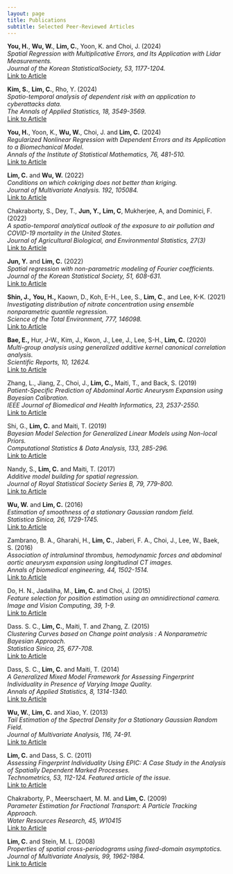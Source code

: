 ```yaml
---
layout: page
title: Publications
subtitle: Selected Peer-Reviewed Articles
---
```

**You, H.**, **Wu, W.**, **Lim, C.**, Yoon, K. and Choi, J. (2024)   
*Spatial Regression with Multiplicative Errors, and Its Application with Lidar Measurements.*  
*Journal of the Korean StatisticalSociety, 53, 1177-1204.*  
[Link to Article](https://link.springer.com/article/10.1007/s42952-024-00282-3)

**Kim, S.**, **Lim, C.**, Rho, Y. (2024)   
*Spatio-temporal analysis of dependent risk with an application to cyberattacks data.*  
*The Annals of Applied Statistics, 18, 3549-3569.*  
[Link to Article](https://projecteuclid.org/journals/annals-of-applied-statistics/volume-18/issue-4/Spatio-temporal-analysis-of-dependent-risk-with-an-application-to/10.1214/24-AOAS1952.full)

**You, H.**, Yoon, K., **Wu, W.**, Choi, J. and **Lim, C.** (2024)  
*Regularized Nonlinear Regression with Dependent Errors and its Application to a Biomechanical Model.*   
*Annals of the Institute of Statistical Mathematics, 76, 481-510.*  
[Link to Article](https://link.springer.com/article/10.1007/s10463-023-00895-1)

**Lim, C.** and **Wu, W.** (2022)  
*Conditions on which cokriging does not better than kriging.*  
*Journal of Multivariate Analysis. 192, 105084.*  
[Link to Article](https://doi.org/10.1016/j.jmva.2022.105084)

Chakraborty, S., Dey, T., **Jun, Y.,** **Lim, C**, Mukherjee, A, and Dominici, F. (2022)  
*A spatio-temporal analytical outlook of the exposure to air pollution and COVID-19 mortality in the United States.*  
*Journal of Agricultural Biological, and Environmental Statistics, 27(3)*  
[Link to Article](https://doi.org/10.1007/s13253-022-00487-1)

**Jun, Y.** and **Lim, C.** (2022)  
*Spatial regression with non-parametric modeling of Fourier coefficients.*  
*Journal of the Korean Statistical Society, 51, 608-631.*  
[Link to Article](https://doi.org/10.1007/s42952-021-00156-y)

**Shin, J.,** **You, H.,** Kaown, D., Koh, E-H., Lee, S., **Lim, C**., and Lee, K-K. (2021)  
*Investigating distribution of nitrate concentration using ensemble nonparametric quantile regression.*  
*Science of the Total Environment, 777, 146098.*  
[Link to Article](https://doi.org/10.1016/j.scitotenv.2021.146098)

**Bae, E.,** Hur, J-W., Kim, J., Kwon, J., Lee, J., Lee, S-H., **Lim, C.** (2020)  
*Multi-group analysis using generalized additive kernel canonical correlation analysis.*  
*Scientific Reports, 10, 12624.*  
[Link to Article](https://doi.org/10.1038/s41598-020-69575-x)

Zhang, L., Jiang, Z., Choi, J., **Lim, C.,** Maiti, T., and Back, S. (2019)  
*Patient-Specific Prediction of Abdominal Aortic Aneurysm Expansion using Bayesian Calibration.*  
*IEEE Journal of Biomedical and Health Informatics, 23, 2537-2550.*  
[Link to Article](https://doi.org/10.1109/jbhi.2019.2896034)

Shi, G., **Lim, C.** and Maiti, T. (2019)  
*Bayesian Model Selection for Generalized Linear Models using Non-local Priors.*  
*Computational Statistics & Data Analysis, 133, 285-296.*  
[Link to Article](https://doi.org/10.1016/j.csda.2018.10.007)

Nandy, S., **Lim, C.** and Maiti, T. (2017)  
*Additive model building for spatial regression.*  
*Journal of Royal Statistical Society Series B, 79, 779-800.*  
[Link to Article](https://doi.org/10.1111/rssb.12195)

**Wu, W.** and **Lim, C.** (2016)  
*Estimation of smoothness of a stationary Gaussian random field.*  
*Statistica Sinica, 26, 1729-1745.*  
[Link to Article](https://doi.org/10.5705/ss.202014.0109)

Zambrano, B. A., Gharahi, H., **Lim, C.**, Jaberi, F. A., Choi, J., Lee, W., Baek, S. (2016)  
*Association of intraluminal thrombus, hemodynamic forces and abdominal aortic aneurysm expansion using longitudinal CT images.*  
*Annals of biomedical engineering, 44, 1502-1514.*  
[Link to Article](https://doi.org/10.1007/s10439-015-1461-x)

Do, H. N., Jadaliha, M., **Lim, C.** and Choi, J. (2015)  
*Feature selection for position estimation using an omnidirectional camera.*  
*Image and Vision Computing, 39, 1-9.*  
[Link to Article](https://doi.org/10.1016/j.imavis.2015.04.002)

Dass. S. C., **Lim, C.**, Maiti, T. and Zhang, Z. (2015)  
*Clustering Curves based on Change point analysis : A Nonparametric Bayesian Approach.*  
*Statistica Sinica, 25, 677-708.*  
[Link to Article](https://doi.org/10.5705/ss.2012.308)

Dass, S. C., **Lim, C.** and Maiti, T. (2014)  
*A Generalized Mixed Model Framework for Assessing Fingerprint Individuality in Presence of Varying Image Quality.*  
*Annals of Applied Statistics, 8, 1314-1340.*  
[Link to Article](https://doi.org/10.1214/14-aoas734)

**Wu, W.**, **Lim, C.** and Xiao, Y. (2013)  
*Tail Estimation of the Spectral Density for a Stationary Gaussian Random Field.*  
*Journal of Multivariate Analysis, 116, 74-91.*  
[Link to Article](https://doi.org/10.1016/j.jmva.2012.11.014)

**Lim, C.** and Dass, S. C. (2011)  
*Assessing Fingerprint Individuality Using EPIC: A Case Study in the Analysis of Spatially Dependent Marked Processes.*  
*Technometrics, 53, 112-124. Featured article of the issue.*  
[Link to Article](https://doi.org/10.1198/tech.2011.09088)

Chakraborty, P., Meerschaert, M. M. and **Lim, C.** (2009)  
*Parameter Estimation for Fractional Transport: A Particle Tracking Approach.*  
*Water Resources Research, 45, W10415*  
[Link to Article](https://doi.org/10.1029/2008wr007577)

**Lim, C.** and Stein, M. L. (2008)  
*Properties of spatial cross-periodograms using fixed-domain asymptotics.*  
*Journal of Multivariate Analysis, 99, 1962-1984.*  
[Link to Article](https://doi.org/10.1016/j.jmva.2008.02.005)


<style>
    .page-subheading {
        font-weight: 500 !important;
    }
</style>
